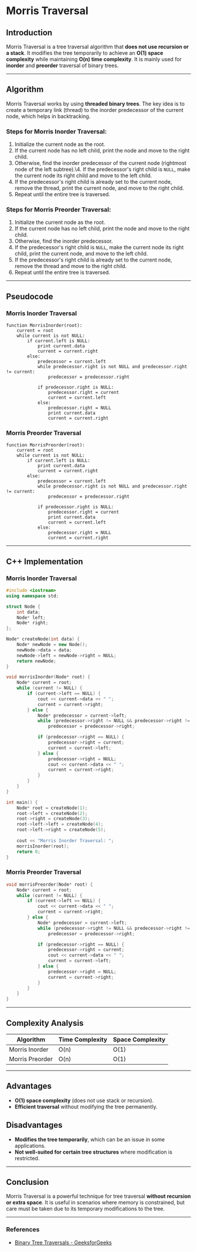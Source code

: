 # Morris Traversal

## Introduction
Morris Traversal is a tree traversal algorithm that **does not use recursion or a stack**. It modifies the tree temporarily to achieve an **O(1) space complexity** while maintaining **O(n) time complexity**. It is mainly used for **inorder** and **preorder** traversal of binary trees.

---

## Algorithm
Morris Traversal works by using **threaded binary trees**. The key idea is to create a temporary link (thread) to the inorder predecessor of the current node, which helps in backtracking.

### Steps for Morris Inorder Traversal:
1. Initialize the current node as the root.
2. If the current node has no left child, print the node and move to the right child.
3. Otherwise, find the inorder predecessor of the current node (rightmost node of the left subtree).\4. If the predecessor's right child is `NULL`, make the current node its right child and move to the left child.
5. If the predecessor's right child is already set to the current node, remove the thread, print the current node, and move to the right child.
6. Repeat until the entire tree is traversed.

### Steps for Morris Preorder Traversal:
1. Initialize the current node as the root.
2. If the current node has no left child, print the node and move to the right child.
3. Otherwise, find the inorder predecessor.
4. If the predecessor's right child is `NULL`, make the current node its right child, print the current node, and move to the left child.
5. If the predecessor's right child is already set to the current node, remove the thread and move to the right child.
6. Repeat until the entire tree is traversed.

---

## Pseudocode

### **Morris Inorder Traversal**
```plaintext
function MorrisInorder(root):
    current = root
    while current is not NULL:
        if current.left is NULL:
            print current.data
            current = current.right
        else:
            predecessor = current.left
            while predecessor.right is not NULL and predecessor.right != current:
                predecessor = predecessor.right

            if predecessor.right is NULL:
                predecessor.right = current
                current = current.left
            else:
                predecessor.right = NULL
                print current.data
                current = current.right
```

### **Morris Preorder Traversal**
```plaintext
function MorrisPreorder(root):
    current = root
    while current is not NULL:
        if current.left is NULL:
            print current.data
            current = current.right
        else:
            predecessor = current.left
            while predecessor.right is not NULL and predecessor.right != current:
                predecessor = predecessor.right

            if predecessor.right is NULL:
                predecessor.right = current
                print current.data
                current = current.left
            else:
                predecessor.right = NULL
                current = current.right
```

---

## C++ Implementation

### **Morris Inorder Traversal**
```cpp
#include <iostream>
using namespace std;

struct Node {
    int data;
    Node* left;
    Node* right;
};

Node* createNode(int data) {
    Node* newNode = new Node();
    newNode->data = data;
    newNode->left = newNode->right = NULL;
    return newNode;
}

void morrisInorder(Node* root) {
    Node* current = root;
    while (current != NULL) {
        if (current->left == NULL) {
            cout << current->data << " ";
            current = current->right;
        } else {
            Node* predecessor = current->left;
            while (predecessor->right != NULL && predecessor->right != current)
                predecessor = predecessor->right;

            if (predecessor->right == NULL) {
                predecessor->right = current;
                current = current->left;
            } else {
                predecessor->right = NULL;
                cout << current->data << " ";
                current = current->right;
            }
        }
    }
}

int main() {
    Node* root = createNode(1);
    root->left = createNode(2);
    root->right = createNode(3);
    root->left->left = createNode(4);
    root->left->right = createNode(5);
    
    cout << "Morris Inorder Traversal: ";
    morrisInorder(root);
    return 0;
}
```

### **Morris Preorder Traversal**
```cpp
void morrisPreorder(Node* root) {
    Node* current = root;
    while (current != NULL) {
        if (current->left == NULL) {
            cout << current->data << " ";
            current = current->right;
        } else {
            Node* predecessor = current->left;
            while (predecessor->right != NULL && predecessor->right != current)
                predecessor = predecessor->right;

            if (predecessor->right == NULL) {
                predecessor->right = current;
                cout << current->data << " ";
                current = current->left;
            } else {
                predecessor->right = NULL;
                current = current->right;
            }
        }
    }
}
```

---

## Complexity Analysis
| Algorithm  | Time Complexity | Space Complexity |
|------------|---------------|-----------------|
| Morris Inorder | O(n) | O(1) |
| Morris Preorder | O(n) | O(1) |

---

## Advantages
- **O(1) space complexity** (does not use stack or recursion).
- **Efficient traversal** without modifying the tree permanently.

## Disadvantages
- **Modifies the tree temporarily**, which can be an issue in some applications.
- **Not well-suited for certain tree structures** where modification is restricted.

---

## Conclusion
Morris Traversal is a powerful technique for tree traversal **without recursion or extra space**. It is useful in scenarios where memory is constrained, but care must be taken due to its temporary modifications to the tree.

---

### **References**
- [Binary Tree Traversals - GeeksforGeeks](https://www.geeksforgeeks.org/inorder-tree-traversal-without-recursion-and-without-stack/)
